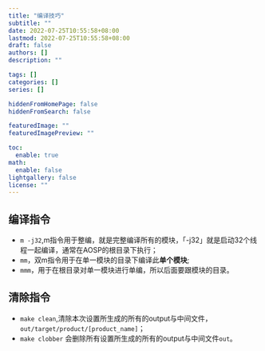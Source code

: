 ```yaml
---
title: "编译技巧"
subtitle: ""
date: 2022-07-25T10:55:58+08:00
lastmod: 2022-07-25T10:55:58+08:00
draft: false
authors: []
description: ""

tags: []
categories: []
series: []

hiddenFromHomePage: false
hiddenFromSearch: false

featuredImage: ""
featuredImagePreview: ""

toc:
  enable: true
math:
  enable: false
lightgallery: false
license: ""
---
```


<!--more-->

## 编译指令

- `m -j32`,m指令用于整编，就是完整编译所有的模块，「-j32」就是启动32个线程一起编译，通常在AOSP的根目录下执行；
- `mm`，双m指令用于在单一模块的目录下编译此**单个模块**;
- `mmm`，用于在根目录对单一模块进行单编，所以后面要跟模块的目录。
  
## 清除指令

- `make clean`,清除本次设置所生成的所有的output与中间文件，`out/target/product/[product_name]`；
- `make clobber` 会删除所有设置所生成的所有的output与中间文件`out`。
